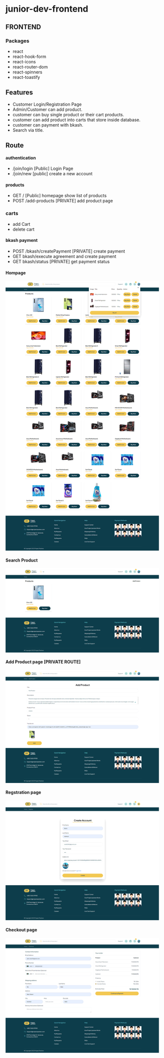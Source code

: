 # junior-dev-frontend

## FRONTEND

### Packages
- react
- react-hook-form
- react-icons
- react-router-dom
- react-spinners
- react-toastify


## Features
- Customer Login/Registration Page
- Admin/Customer can add product.
- customer can buy single product or their cart products.
- customer can add product into carts that store inside database.
- customer can payment with bkash.
- Search via title.



## Route

#### authentication
- /join/login [Public] Login Page
- /join/new [public] create a new account


#### products

- GET / [Public] homepage show list of products
- POST /add-products [PRIVATE] add product page

### carts
- add Cart 
- delete cart

#### bkash payment
- POST /bkash/createPayment [PRIVATE] create payment
- GET bkash/execute agreement and create payment
- GET bkash/status [PRIVATE] get payment status


#### Hompage
![2023-05-24_151105.png](public%2F2023-05-24_151105.png)


#### Search Product
![2023-05-24_151152.png](public%2F2023-05-24_151152.png)


#### Add Product page [PRIVATE ROUTE]
![2023-05-24_151400.png](public%2F2023-05-24_151400.png)


#### Regstration page
![2023-05-24_151434.png](public%2F2023-05-24_151434.png)


#### Checkout page
![2023-05-24_151223.png](public%2F2023-05-24_151223.png)

